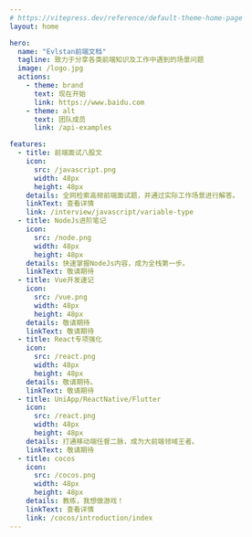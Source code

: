 ```yaml
---
# https://vitepress.dev/reference/default-theme-home-page
layout: home

hero:
  name: "Evlstan前端文档"
  tagline: 致力于分享各类前端知识及工作中遇到的场景问题
  image: /logo.jpg
  actions:
    - theme: brand
      text: 现在开始
      link: https://www.baidu.com
    - theme: alt
      text: 团队成员
      link: /api-examples

features:
  - title: 前端面试八股文
    icon:
      src: /javascript.png
      width: 48px
      height: 48px
    details: 全网检索高频前端面试题，并通过实际工作场景进行解答。
    linkText: 查看详情
    link: /interview/javascript/variable-type
  - title: NodeJs进阶笔记
    icon:
      src: /node.png
      width: 48px
      height: 48px
    details: 快速掌握NodeJs内容，成为全栈第一步。
    linkText: 敬请期待
  - title: Vue开发速记
    icon:
      src: /vue.png
      width: 48px
      height: 48px
    details: 敬请期待
    linkText: 敬请期待
  - title: React专项强化
    icon:
      src: /react.png
      width: 48px
      height: 48px
    details: 敬请期待。
    linkText: 敬请期待
  - title: UniApp/ReactNative/Flutter
    icon:
      src: /react.png
      width: 48px
      height: 48px
    details: 打通移动端任督二脉，成为大前端领域王者。
    linkText: 敬请期待
  - title: cocos
    icon:
      src: /cocos.png
      width: 48px
      height: 48px
    details: 教练，我想做游戏！
    linkText: 查看详情
    link: /cocos/introduction/index
---
```


